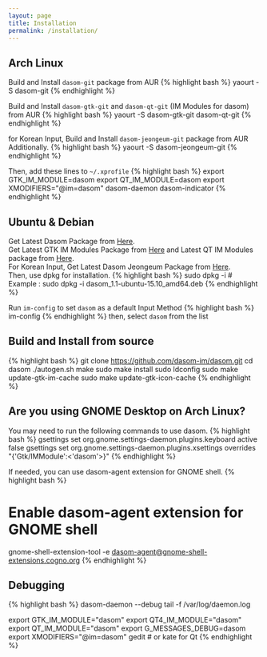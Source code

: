 ```yaml
---
layout: page
title: Installation
permalink: /installation/
---
```


## Arch Linux
Build and Install ```dasom-git``` package from AUR
{% highlight bash %}
yaourt -S dasom-git
{% endhighlight %}

Build and Install ```dasom-gtk-git``` and ```dasom-qt-git``` (IM Modules for dasom) from AUR
{% highlight bash %}
yaourt -S dasom-gtk-git dasom-qt-git
{% endhighlight %}

for Korean Input, Build and Install ```dasom-jeongeum-git``` package from AUR Additionally.
{% highlight bash %}
yaourt -S dasom-jeongeum-git
{% endhighlight %}

Then, add these lines to ```~/.xprofile```
{% highlight bash %}
export GTK_IM_MODULE=dasom
export QT_IM_MODULE=dasom
export XMODIFIERS="@im=dasom"
dasom-daemon
dasom-indicator
{% endhighlight %}

## Ubuntu & Debian
Get Latest Dasom Package from [Here](https://github.com/dasom-im/dasom/releases).<br>
Get Latest GTK IM Modules Package from [Here](https://github.com/dasom-im/dasom-gtk/releases) and Latest QT IM Modules package from [Here](https://github.com/dasom-im/dasom-qt/releases).<br>
For Korean Input, Get Latest Dasom Jeongeum Package from [Here](https://github.com/dasom-im/dasom-jeongeum/releases). <br>
Then, use dpkg for installation.
{% highlight bash %}
sudo dpkg -i <Path To Package> # Example : sudo dpkg -i dasom_1.1-ubuntu-15.10_amd64.deb
{% endhighlight %}

Run ```im-config``` to set ```dasom``` as a default Input Method
{% highlight bash %}
im-config
{% endhighlight %}
then, select ```dasom``` from the list

## Build and Install from source
{% highlight bash %}
git clone https://github.com/dasom-im/dasom.git
cd dasom
./autogen.sh
make
sudo make install
sudo ldconfig
sudo make update-gtk-im-cache
sudo make update-gtk-icon-cache
{% endhighlight %}

## Are you using GNOME Desktop on Arch Linux?
You may need to run the following commands to use dasom.
{% highlight bash %}
gsettings set org.gnome.settings-daemon.plugins.keyboard active false
gsettings set org.gnome.settings-daemon.plugins.xsettings overrides "{'Gtk/IMModule':<'dasom'>}"
{% endhighlight %}

If needed, you can use dasom-agent extension for GNOME shell.
{% highlight bash %}
# Enable dasom-agent extension for GNOME shell
gnome-shell-extension-tool -e dasom-agent@gnome-shell-extensions.cogno.org
{% endhighlight %}

## Debugging
{% highlight bash %}
dasom-daemon --debug
tail -f /var/log/daemon.log

export GTK_IM_MODULE="dasom"
export QT4_IM_MODULE="dasom"
export QT_IM_MODULE="dasom"
export G_MESSAGES_DEBUG=dasom
export XMODIFIERS="@im=dasom"
gedit # or kate for Qt
{% endhighlight %}
